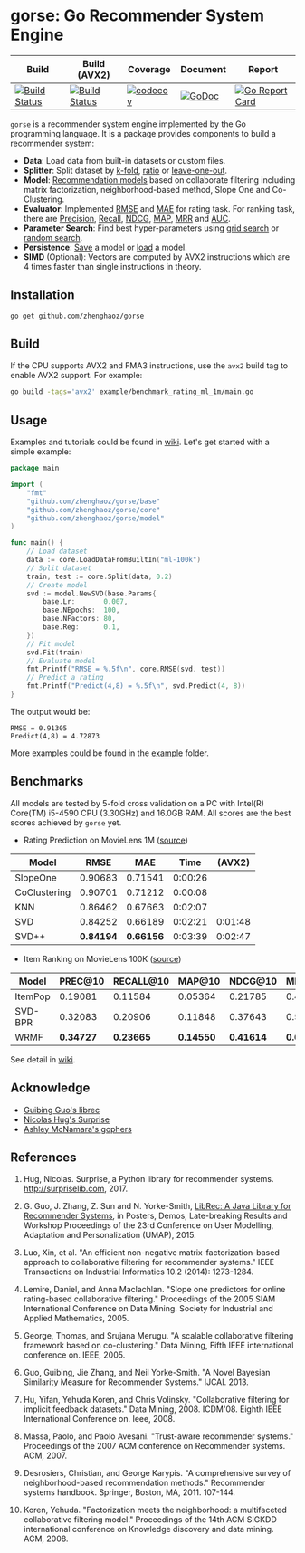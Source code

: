 # gorse: Go Recommender System Engine

| Build | Build (AVX2) | Coverage | Document | Report |
|---|---|---|---|---| 
| [![Build Status](https://travis-matrix-badges.herokuapp.com/repos/zhenghaoz/gorse/branches/master/1)](https://travis-ci.org/zhenghaoz/gorse) | [![Build Status](https://travis-matrix-badges.herokuapp.com/repos/zhenghaoz/gorse/branches/master/2)](https://travis-ci.org/zhenghaoz/gorse) | [![codecov](https://codecov.io/gh/zhenghaoz/gorse/branch/master/graph/badge.svg)](https://codecov.io/gh/zhenghaoz/gorse) | [![GoDoc](https://godoc.org/github.com/zhenghaoz/gorse?status.svg)](https://godoc.org/github.com/zhenghaoz/gorse) | [![Go Report Card](https://goreportcard.com/badge/github.com/zhenghaoz/gorse)](https://goreportcard.com/report/github.com/zhenghaoz/gorse) |

`gorse` is a recommender system engine implemented by the Go programming language. It is a package provides components to build a recommender system:

- **Data**: Load data from built-in datasets or custom files.
- **Splitter**: Split dataset by [k-fold](https://godoc.org/github.com/zhenghaoz/gorse/core#NewKFoldSplitter), [ratio](https://godoc.org/github.com/zhenghaoz/gorse/core#NewRatioSplitter) or [leave-one-out](https://godoc.org/github.com/zhenghaoz/gorse/core#NewUserLOOSplitter).
- **Model**: [Recommendation models](https://godoc.org/github.com/zhenghaoz/gorse/model) based on collaborate filtering including matrix factorization, neighborhood-based method, Slope One and Co-Clustering.
- **Evaluator**: Implemented [RMSE](https://godoc.org/github.com/zhenghaoz/gorse/core#RMSE) and [MAE](https://godoc.org/github.com/zhenghaoz/gorse/core#MAE) for rating task. For ranking task, there are [Precision](https://godoc.org/github.com/zhenghaoz/gorse/core#NewPrecision), [Recall](https://godoc.org/github.com/zhenghaoz/gorse/core#NewRecall), [NDCG](https://godoc.org/github.com/zhenghaoz/gorse/core#NewNDCG), [MAP](https://godoc.org/github.com/zhenghaoz/gorse/core#NewMAP), [MRR](https://godoc.org/github.com/zhenghaoz/gorse/core#NewMRR) and [AUC](https://godoc.org/github.com/zhenghaoz/gorse/core#AUC).
- **Parameter Search**: Find best hyper-parameters using [grid search](https://godoc.org/github.com/zhenghaoz/gorse/core#GridSearchCV) or [random search](https://godoc.org/github.com/zhenghaoz/gorse/core#RandomSearchCV).
- **Persistence**: [Save](https://godoc.org/github.com/zhenghaoz/gorse/core#Save) a model or [load](https://godoc.org/github.com/zhenghaoz/gorse/core#Load) a model.
- **SIMD** (Optional): Vectors are computed by AVX2 instructions which are 4 times faster than single instructions in theory.

## Installation

```bash
go get github.com/zhenghaoz/gorse
```

## Build

If the CPU supports AVX2 and FMA3 instructions, use the `avx2` build tag to enable AVX2 support. For example:

```bash
go build -tags='avx2' example/benchmark_rating_ml_1m/main.go
```

## Usage

Examples and tutorials could be found in [wiki](https://github.com/zhenghaoz/gorse/wiki). Let's get started with a simple example:

```go
package main

import (
	"fmt"
	"github.com/zhenghaoz/gorse/base"
	"github.com/zhenghaoz/gorse/core"
	"github.com/zhenghaoz/gorse/model"
)

func main() {
	// Load dataset
	data := core.LoadDataFromBuiltIn("ml-100k")
	// Split dataset
	train, test := core.Split(data, 0.2)
	// Create model
	svd := model.NewSVD(base.Params{
		base.Lr:       0.007,
		base.NEpochs:  100,
		base.NFactors: 80,
		base.Reg:      0.1,
	})
	// Fit model
	svd.Fit(train)
	// Evaluate model
	fmt.Printf("RMSE = %.5f\n", core.RMSE(svd, test))
	// Predict a rating
	fmt.Printf("Predict(4,8) = %.5f\n", svd.Predict(4, 8))
}
```

The output would be:

```
RMSE = 0.91305
Predict(4,8) = 4.72873
```

More examples could be found in the [example](https://github.com/zhenghaoz/gorse/tree/master/example) folder.

## Benchmarks

All models are tested by 5-fold cross validation on a PC with Intel(R) Core(TM) i5-4590 CPU (3.30GHz) and 16.0GB RAM. All scores are the best scores achieved by `gorse` yet.

- Rating Prediction on MovieLens 1M ([source](https://github.com/zhenghaoz/gorse/blob/master/example/benchmark_rating_ml_1m/main.go))

|        Model        |       RMSE        |        MAE        |  Time   | (AVX2) |
|---------------------|-------------------|-------------------|---------|---|
| SlopeOne     | 0.90683 | 0.71541 | 0:00:26 | |
| CoClustering | 0.90701 | 0.71212 | 0:00:08 | |
| KNN          | 0.86462 | 0.67663 | 0:02:07 | |
| SVD          | 0.84252 | 0.66189 | 0:02:21 | 0:01:48 |
| SVD++        | **0.84194** | **0.66156** | 0:03:39 | 0:02:47 |

- Item Ranking on MovieLens 100K ([source](https://github.com/zhenghaoz/gorse/blob/master/example/benchmark_ranking/main.go))

|  Model  |   PREC@10    |     RECALL@10     |      MAP@10       |      NDCG@10      |      MRR@10       |  Time   |
|---------|-------------------|-------------------|-------------------|-------------------|-------------------|---------|
| ItemPop | 0.19081 | 0.11584 | 0.05364 | 0.21785 | 0.40991 | 0:00:03 |
| SVD-BPR     | 0.32083 | 0.20906 | 0.11848 | 0.37643 | 0.59818 | 0:00:13 |
| WRMF    | **0.34727** | **0.23665** | **0.14550** | **0.41614** | **0.65439** | 0:00:14 |

See detail in [wiki](https://github.com/zhenghaoz/gorse/wiki/Benchmark).

## Acknowledge

- [Guibing Guo's librec](https://github.com/guoguibing/librec)
- [Nicolas Hug's Surprise](https://github.com/NicolasHug/Surprise)
- [Ashley McNamara's gophers](https://github.com/ashleymcnamara/gophers)

## References

1. Hug, Nicolas. Surprise, a Python library for recommender systems. http://surpriselib.com, 2017.

2. G. Guo, J. Zhang, Z. Sun and N. Yorke-Smith, [LibRec: A Java Library for Recommender Systems](http://ceur-ws.org/Vol-1388/demo_paper1.pdf), in Posters, Demos, Late-breaking Results and Workshop Proceedings of the 23rd Conference on User Modelling, Adaptation and Personalization (UMAP), 2015.

3. Luo, Xin, et al. "An efficient non-negative matrix-factorization-based approach to collaborative filtering for recommender systems." IEEE Transactions on Industrial Informatics 10.2 (2014): 1273-1284.

4. Lemire, Daniel, and Anna Maclachlan. "Slope one predictors for online rating-based collaborative filtering." Proceedings of the 2005 SIAM International Conference on Data Mining. Society for Industrial and Applied Mathematics, 2005.

5. George, Thomas, and Srujana Merugu. "A scalable collaborative filtering framework based on co-clustering." Data Mining, Fifth IEEE international conference on. IEEE, 2005.

6. Guo, Guibing, Jie Zhang, and Neil Yorke-Smith. "A Novel Bayesian Similarity Measure for Recommender Systems." IJCAI. 2013.

7. Hu, Yifan, Yehuda Koren, and Chris Volinsky. "Collaborative filtering for implicit feedback datasets." Data Mining, 2008. ICDM'08. Eighth IEEE International Conference on. Ieee, 2008.

8. Massa, Paolo, and Paolo Avesani. "Trust-aware recommender systems." Proceedings of the 2007 ACM conference on Recommender systems. ACM, 2007.

9. Desrosiers, Christian, and George Karypis. "A comprehensive survey of neighborhood-based recommendation methods." Recommender systems handbook. Springer, Boston, MA, 2011. 107-144.

10. Koren, Yehuda. "Factorization meets the neighborhood: a multifaceted collaborative filtering model." Proceedings of the 14th ACM SIGKDD international conference on Knowledge discovery and data mining. ACM, 2008.